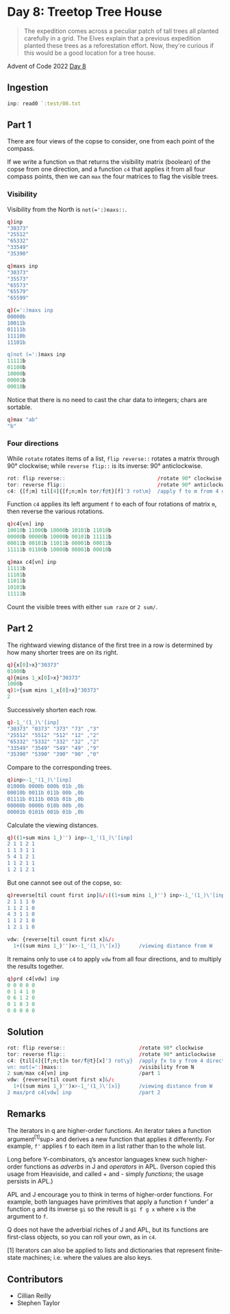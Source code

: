 # Day 8: Treetop Tree House 

> The expedition comes across a peculiar patch of tall trees all planted carefully in a grid. The Elves explain that a previous expedition planted these trees as a reforestation effort. Now, they're curious if this would be a good location for a tree house.

Advent of Code 2022 [Day 8](https://adventofcode.com/2022/day/8)


## Ingestion

```q
inp: read0 `:test/08.txt  
```

## Part 1

There are four views of the copse to consider, one from each point of the compass. 

If we write a function `vm` that returns the visibility matrix (boolean) of the copse from one direction, and a function `c4` that applies it from all four compass points, then we can `max` the four matrices to flag the visible trees.

### Visibility

Visibility from the North is `not(=':)maxs::`.

```q
q)inp
"30373"
"25512"
"65332"
"33549"
"35390"

q)maxs inp
"30373"
"35573"
"65573"
"65579"
"65599"

q)(=':)maxs inp
00000b
10011b
01111b
11110b
11101b

q)not (=':)maxs inp
11111b
01100b
10000b
00001b
00010b
```

Notice that there is no need to cast the char data to integers; chars are sortable.

```q
q)max "ab"
"b"
```

### Four directions

While `rotate` rotates items of a list, `flip reverse::` rotates a matrix through 90° clockwise; while `reverse flip::` is its inverse: 90° anticlockwise.

```q
rot: flip reverse::                              /rotate 90° clockwise
tor: reverse flip::                              /rotate 90° anticlockwise
c4: {[f;m] til[4]{[f;n;m]n tor/f@t}[f]'3 rot\m}  /apply f to m from 4 directions
```

Function `c4` applies its left argument `f` to each of four rotations of matrix `m`, then reverse the various rotations.

```q
q)c4[vn] inp
10010b 11000b 10000b 10101b 11010b
00000b 00000b 10000b 00101b 11111b
00011b 00101b 11011b 00001b 00011b
11111b 01100b 10000b 00001b 00010b

q)max c4[vn] inp
11111b
11101b
11011b
10101b
11111b
```

Count the visible trees with either `sum raze` or `2 sum/`.


## Part 2

The rightward viewing distance of the first tree in a row is determined by how many shorter trees are on its right.

```q
q){x[0]>x}"30373"
01000b
q){mins 1_x[0]>x}"30373"
1000b
q)1+{sum mins 1_x[0]>x}"30373"
2
```

Successively shorten each row.

```q
q)-1_'(1_)\'[inp]
"30373" "0373" "373" "73" ,"3"
"25512" "5512" "512" "12" ,"2"
"65332" "5332" "332" "32" ,"2"
"33549" "3549" "549" "49" ,"9"
"35390" "5390" "390" "90" ,"0"
```
 
Compare to the corresponding trees.

 ```q
 q)inp>-1_'(1_)\'[inp]
01000b 0000b 000b 01b ,0b
00010b 0011b 011b 00b ,0b
01111b 0111b 001b 01b ,0b
00000b 0000b 010b 00b ,0b
00001b 0101b 001b 01b ,0b
```

Calculate the viewing distances.

```q
q)((1+sum mins 1_)'') inp>-1_'(1_)\'[inp]
2 1 1 2 1
1 1 3 1 1
5 4 1 2 1
1 1 2 1 1
1 2 1 2 1
```

But one cannot see out of the copse, so:

```q
q)reverse[til count first inp]&/:((1+sum mins 1_)'') inp>-1_'(1_)\'[inp]
2 1 1 1 0
1 1 2 1 0
4 3 1 1 0
1 1 2 1 0
1 2 1 1 0
```

```q
vdw: {reverse[til count first x]&/:
  1+((sum mins 1_)'')x>-1_'(1_)\'[x]}      /viewing distance from W
```

It remains only to use `c4` to apply `vdw` from all four directions, and to multiply the results together.

```q
q)prd c4[vdw] inp
0 0 0 0 0
0 1 4 1 0
0 6 1 2 0
0 1 8 3 0
0 0 0 0 0
```

## Solution

```q
rot: flip reverse::                        /rotate 90° clockwise
tor: reverse flip::                        /rotate 90° anticlockwise
c4: {til[4]{[f;n;t]n tor/f@t}[x]'3 rot\y}  /apply ƒx to y from 4 directions
vn: not(=':)maxs::                         /visibility from N
2 sum/max c4[vn] inp                       /part 1
vdw: {reverse[til count first x]&/:
  1+((sum mins 1_)'')x>-1_'(1_)\'[x]}      /viewing distance from W
2 max/prd c4[vdw] inp                      /part 2
```

## Remarks

The iterators in q are higher-order functions. An iterator takes a function argument<sup>[1]</sup>sup> and derives a new function that applies it differently. For example, `f'` applies `f` to each item in a list rather than to the whole list.

Long before Y-combinators, q’s ancestor languages knew such higher-order functions as *adverbs* in J and *operators* in APL. (Iverson copied this usage from Heaviside, and called + and - simply *functions*; the usage persists in APL.) 

APL and J encourage you to think in terms of higher-order functions. For example, both languages have primitives that apply a function `f` ‘under’ a function `g` and its inverse `gi` so the result is `gi f g x` where `x` is the argument to `f`. 

Q does not have the adverbial riches of J and APL, but its functions are first-class objects, so you can roll your own, as in `c4`. 

[1] Iterators can also be applied to lists and dictionaries that represent finite-state machines; i.e. where the values are also keys. 

## Contributors

* Cillian Reilly
* Stephen Taylor

